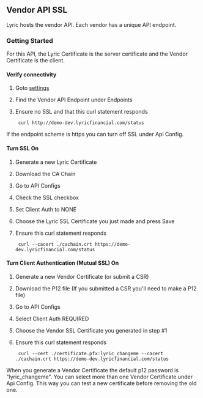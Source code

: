 ## Vendor API SSL

Lyric hosts the vendor API. Each vendor has a unique API endpoint.

### Getting Started

For this API, the Lyric Certificate is the server certificate and the Vendor Certificate is the client.

#### Verify connectivity

1. Goto [settings](/secure/settings/)
2. Find the Vendor API Endpoint under Endpoints
3. Ensure no SSL and that this curl statement responds

 
        curl http://demo-dev.lyricfinancial.com/status

If the endpoint scheme is https you can turn off SSL under Api Config.

#### Turn SSL On

1. Generate a new Lyric Certificate
2. Download the CA Chain
3. Go to API Configs
4. Check the SSL checkbox
5. Set Client Auth to NONE
6. Choose the Lyric SSL Certificate you just made and press Save
7. Ensure this curl statement responds


        curl --cacert ./cachain.crt https://demo-dev.lyricfinancial.com/status
    
#### Turn Client Authentication (Mutual SSL) On

1. Generate a new Vendor Certificate (or submit a CSR)
2. Download the P12 file (If you submitted a CSR you'll need to make a P12 file)
3. Go to API Configs
4. Select Client Auth REQUIRED
5. Choose the Vendor SSL Certificate you generated in step #1
6. Ensure this curl statement responds


        curl --cert ./certificate.pfx:lyric_changeme --cacert ./cachain.crt https://demo-dev.lyricfinancial.com/status
  
When you generate a Vendor Certificate the default p12 password is "lyric_changeme". You can select more than one Vendor Certificate under
Api Config. This way you can test a new certificate before removing the old one.

